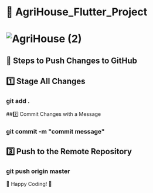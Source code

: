 

# 🌾 AgriHouse_Flutter_Project
                                              
# ![AgriHouse (2)](https://github.com/user-attachments/assets/71a5bbe5-5cd2-4072-91e6-862e01538070)

## 🔧 Steps to Push Changes to GitHub

## 1️⃣ Stage All Changes

### git add .

##2️⃣ Commit Changes with a Message

### git commit -m "commit message"

## 3️⃣ Push to the Remote Repository

### git push origin master

🎯 Happy Coding! 🚀


